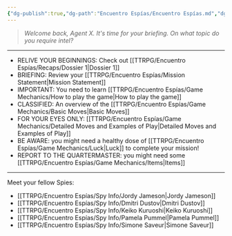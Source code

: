 ```yaml
---
{"dg-publish":true,"dg-path":"Encuentro Espías/Encuentro Espías.md","dg-permalink":"encuentro-espias","permalink":"/encuentro-espias/","title":"Main","pinned":true,"tags":["DG"]}
---
```


>*Welcome back, Agent X. It's time for your briefing.
>On what topic do you require intel?* 
---
- RELIVE YOUR BEGINNINGS: Check out [[TTRPG/Encuentro Espías/Recaps/Dossier 1\|Dossier 1]]
- BRIEFING: Review your [[TTRPG/Encuentro Espías/Mission Statement\|Mission Statement]]
- IMPORTANT: You need to learn [[TTRPG/Encuentro Espías/Game Mechanics/How to play the game\|How to play the game]]
- CLASSIFIED: An overview of the [[TTRPG/Encuentro Espías/Game Mechanics/Basic Moves\|Basic Moves]]
- FOR YOUR EYES ONLY: [[TTRPG/Encuentro Espías/Game Mechanics/Detailed Moves and Examples of Play\|Detailed Moves and Examples of Play]] 
- BE AWARE: you might need a healthy dose of [[TTRPG/Encuentro Espías/Game Mechanics/Luck\|Luck]] to complete your mission!
- REPORT TO THE QUARTERMASTER: you might need some [[TTRPG/Encuentro Espías/Game Mechanics/Items\|Items]]
---
Meet your fellow Spies:
- [[TTRPG/Encuentro Espías/Spy Info/Jordy Jameson\|Jordy Jameson]]
- [[TTRPG/Encuentro Espías/Spy Info/Dmitri Dustov\|Dmitri Dustov]] 
- [[TTRPG/Encuentro Espías/Spy Info/Keiko Kuruoshi\|Keiko Kuruoshi]] 
- [[TTRPG/Encuentro Espías/Spy Info/Pamela Pummel\|Pamela Pummel]] 
- [[TTRPG/Encuentro Espías/Spy Info/Simone Saveur\|Simone Saveur]] 